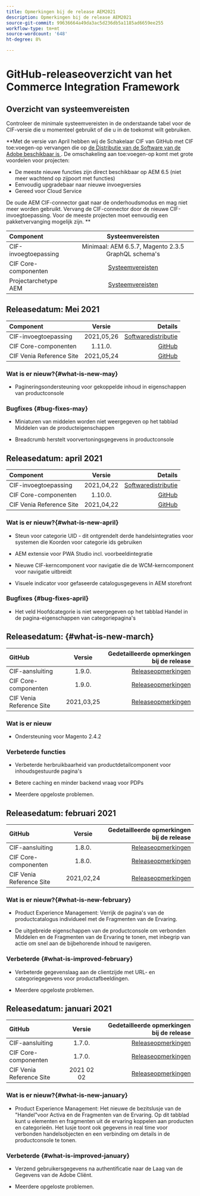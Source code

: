 ```yaml
---
title: Opmerkingen bij de release AEM2021
description: Opmerkingen bij de release AEM2021
source-git-commit: 99636664a49da3ac5d236db5a1185ad6659ee255
workflow-type: tm+mt
source-wordcount: '648'
ht-degree: 8%

---
```


# GitHub-releaseoverzicht van het Commerce Integration Framework

## Overzicht van systeemvereisten

Controleer de minimale systeemvereisten in de onderstaande tabel voor de CIF-versie die u momenteel gebruikt of die u in de toekomst wilt gebruiken.

**Met de versie van April hebben wij de Schakelaar CIF van GitHub met CIF toe:voegen-op vervangen die op [de Distributie van de Software van de Adobe beschikbaar is ](https://experience.adobe.com/#/downloads/content/software-distribution/en/aem.html). De omschakeling aan toe:voegen-op komt met grote voordelen voor projecten:

* De meeste nieuwe functies zijn direct beschikbaar op AEM 6.5 (niet meer wachtend op zijpoort met functies)
* Eenvoudig upgradebaar naar nieuwe invoegversies
* Gereed voor Cloud Service

De oude AEM CIF-connector gaat naar de onderhoudsmodus en mag niet meer worden gebruikt. Vervang de CIF-connector door de nieuwe CIF-invoegtoepassing. Voor de meeste projecten moet eenvoudig een pakketvervanging mogelijk zijn. **

| Component | Systeemvereisten |
|:-------|:-----:|
| CIF-invoegtoepassing | Minimaal: AEM 6.5.7, Magento 2.3.5 GraphQL schema&#39;s |
| CIF Core-componenten | [Systeemvereisten](https://github.com/adobe/aem-core-cif-components/blob/master/VERSIONS.md) |
| Projectarchetype AEM | [Systeemvereisten](https://github.com/adobe/aem-project-archetype/blob/master/VERSIONS.md) |

## Releasedatum: Mei 2021

| Component | Versie | Details |
|:-------|:-----:|---------------------:|
| CIF-invoegtoepassing | 2021,05,26 | [Softwaredistributie](https://experience.adobe.com/#/downloads/content/software-distribution/en/aem.html?package=%2Fcontent%2Fsoftware-distribution%2Fen%2Fdetails.html%2Fcontent%2Fdam%2Faem%2Fpublic%2Faem-commerce-addon-65-2021.05.26.zip) |
| CIF Core-componenten | 1.11.0. | [GitHub](https://github.com/adobe/aem-core-cif-components/releases/tag/core-cif-components-reactor-1.11.0) |
| CIF Venia Reference Site | 2021,05,24 | [GitHub](https://github.com/adobe/aem-cif-guides-venia/releases/tag/venia-2021.05.24) |

### Wat is er nieuw?{#what-is-new-may}

* Pagineringsondersteuning voor gekoppelde inhoud in eigenschappen van productconsole

### Bugfixes {#bug-fixes-may}

* Miniaturen van middelen worden niet weergegeven op het tabblad Middelen van de producteigenschappen

* Breadcrumb herstelt voorvertoningsgegevens in productconsole

## Releasedatum: april 2021

| Component | Versie | Details |
|:-------|:-----:|---------------------:|
| CIF-invoegtoepassing | 2021,04,22 | [Softwaredistributie](https://experience.adobe.com/#/downloads/content/software-distribution/en/aem.html?package=%2Fcontent%2Fsoftware-distribution%2Fen%2Fdetails.html%2Fcontent%2Fdam%2Faem%2Fpublic%2Faem-commerce-addon-65-2021.04.22.zip) |
| CIF Core-componenten | 1.10.0. | [GitHub](https://github.com/adobe/aem-core-cif-components/releases) |
| CIF Venia Reference Site | 2021,04,22 | [GitHub](https://github.com/adobe/aem-cif-guides-venia/releases) |

### Wat is er nieuw?{#what-is-new-april}

* Steun voor categorie UID - dit ontgrendelt derde handelsintegraties voor systemen die Koorden voor categorie ids gebruiken

* AEM extensie voor PWA Studio incl. voorbeeldintegratie

* Nieuwe CIF-kerncomponent voor navigatie die de WCM-kerncomponent voor navigatie uitbreidt

* Visuele indicator voor gefaseerde catalogusgegevens in AEM storefront

### Bugfixes {#bug-fixes-april}

* Het veld Hoofdcategorie is niet weergegeven op het tabblad Handel in de pagina-eigenschappen van categoriepagina&#39;s

## Releasedatum: {#what-is-new-march}

| GitHub | Versie | Gedetailleerde opmerkingen bij de release |
|:-------|:-----:|---------------------:|
| CIF-aansluiting | 1.9.0. | [Releaseopmerkingen](https://github.com/adobe/commerce-cif-connector/releases) |
| CIF Core-componenten | 1.9.0. | [Releaseopmerkingen](https://github.com/adobe/aem-core-cif-components/releases) |
| CIF Venia Reference Site | 2021,03,25 | [Releaseopmerkingen](https://github.com/adobe/aem-cif-guides-venia/releases) |

### Wat is er nieuw

* Ondersteuning voor Magento 2.4.2

### Verbeterde functies

* Verbeterde herbruikbaarheid van productdetailcomponent voor inhoudsgestuurde pagina&#39;s

* Betere caching en minder backend vraag voor PDPs

* Meerdere opgeloste problemen.

## Releasedatum: februari 2021

| GitHub | Versie | Gedetailleerde opmerkingen bij de release |
|:-------|:-----:|---------------------:|
| CIF-aansluiting | 1.8.0. | [Releaseopmerkingen](https://github.com/adobe/commerce-cif-connector/releases) |
| CIF Core-componenten | 1.8.0. | [Releaseopmerkingen](https://github.com/adobe/aem-core-cif-components/releases) |
| CIF Venia Reference Site | 2021,02,24 | [Releaseopmerkingen](https://github.com/adobe/aem-cif-guides-venia/releases) |

### Wat is er nieuw?{#what-is-new-february}

* Product Experience Management: Verrijk de pagina&#39;s van de productcatalogus individueel met de Fragmenten van de Ervaring.

* De uitgebreide eigenschappen van de productconsole om verbonden Middelen en de Fragmenten van de Ervaring te tonen, met inbegrip van actie om snel aan de bijbehorende inhoud te navigeren.

### Verbeterde {#what-is-improved-february}

* Verbeterde gegevenslaag aan de clientzijde met URL- en categoriegegevens voor productafbeeldingen.

* Meerdere opgeloste problemen.

## Releasedatum: januari 2021

| GitHub | Versie | Gedetailleerde opmerkingen bij de release |
|:-------|:-----:|---------------------:|
| CIF-aansluiting | 1.7.0. | [Releaseopmerkingen](https://github.com/adobe/commerce-cif-connector/releases) |
| CIF Core-componenten | 1.7.0. | [Releaseopmerkingen](https://github.com/adobe/aem-core-cif-components/releases) |
| CIF Venia Reference Site | 2021 02 02 | [Releaseopmerkingen](https://github.com/adobe/aem-cif-guides-venia/releases) |

### Wat is er nieuw?{#what-is-new-january}

* Product Experience Management: Het nieuwe de bezitslusje van de &quot;Handel&quot;voor Activa en de Fragmenten van de Ervaring. Op dit tabblad kunt u elementen en fragmenten uit de ervaring koppelen aan producten en categorieën. Het lusje toont ook gegevens in real time voor verbonden handelsobjecten en een verbinding om details in de productconsole te tonen.

### Verbeterde {#what-is-improved-january}

* Verzend gebruikersgegevens na authentificatie naar de Laag van de Gegevens van de Adobe Cliënt.

* Meerdere opgeloste problemen.
